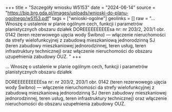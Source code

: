 +++
title = "Szczegóły wniosku W5153"
date = "2024-06-14"
source = "https://bip.brg.gda.pl/images/uploads/wnioski-do-planu-ogolnego/w5153.pdf"
tags = ["wnioski-ogolne"]
geolinks = []
raw = "... Wnoszę o ustalenie w planie ogólnym cech, funkcji i parametrów planistycznych obszaru działek  DOREEEEEEEEEEsa nr: nr 203/2, 203/1 obr. 0142 (teren rezerwowego ujęcia wody Świbno) — włączenie nieruchomości da strefy wielofunkcyjnej z zabudową mieszkaniową jednorodzinną SJ (teren zabudowy mieszkaniowej jednorodzinnej, teren usług, teren infrastruktury technicznej) oraz włączenie nieruchomości do obszaru uzupełnienia zabudowy OUZ. "
+++

... Wnoszę o ustalenie w planie ogólnym cech, funkcji i parametrów planistycznych obszaru działek

DOREEEEEEEEEEsa
nr: nr 203/2, 203/1 obr. 0142 (teren rezerwowego ujęcia wody Świbno) — włączenie nieruchomości da strefy
wielofunkcyjnej z zabudową mieszkaniową jednorodzinną SJ (teren zabudowy mieszkaniowej jednorodzinnej,
teren usług, teren infrastruktury technicznej) oraz włączenie nieruchomości do obszaru uzupełnienia zabudowy
OUZ.



